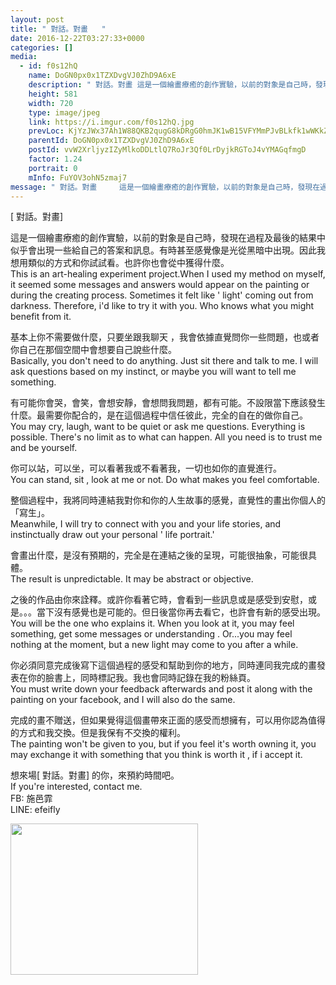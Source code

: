 ```yaml
---
layout: post
title: " 對話。對畫   " 
date: 2016-12-22T03:27:33+0000 
categories: [] 
media:
  - id: f0s12hQ
    name: DoGN0px0x1TZXDvgVJ0ZhD9A6xE
    description: " 對話。對畫 這是一個繪畫療癒的創作實驗，以前的對象是自己時，發現在過程及最後的結果中似乎會出現一些給自己的答案和訊息。有時甚至感覺像是光從黑暗中出現。因此我想用類似的方式和你試試看。也許你也會從中獲得什麼。This is an art-healing experiment project.When I used my method on myself, it seemed some messages and answers would appear on the painting or during the creating process. Sometimes it felt like ' light' coming out from darkness. Therefore, i'd like to try it with you. Who knows what you might benefit from it.基本上你不需要做什麼，只要坐跟我聊天 ，我會依據直覺問你一些問題，也或者你自己在那個空間中會想要自己說些什麼。Basically, you don't need to do anything. Just sit there and talk to me. I will ask questions based on my instinct, or maybe you will want to tell me something.有可能你會哭，會笑，會想安靜，會想問我問題，都有可能。不設限當下應該發生什麼。最需要你配合的，是在這個過程中信任彼此，完全的自在的做你自己。You may cry, laugh, want to be quiet or ask me questions. Everything is possible. There's no limit as to what can happen. All you need is to trust me and be yourself.你可以站，可以坐，可以看著我或不看著我，一切也如你的直覺進行。You can stand, sit , look at me or not. Do what makes you feel comfortable.整個過程中，我將同時連結我對你和你的人生故事的感覺，直覺性的畫出你個人的「寫生」。Meanwhile, I will try to connect with you and your life stories, and instinctually draw out your personal ' life portrait.'會畫出什麼，是沒有預期的，完全是在連結之後的呈現，可能很抽象，可能很具體。The result is unpredictable. It may be abstract or objective.之後的作品由你來詮釋。或許你看著它時，會看到一些訊息或是感受到安慰，或是。。。當下沒有感覺也是可能的。但日後當你再去看它，也許會有新的感受出現。You will be the one who explains it. When you look at it, you may feel something, get some messages or understanding . Or...you may feel nothing at the moment, but a new light may come to you after a while.你必須同意完成後寫下這個過程的感受和幫助到你的地方，同時連同我完成的畫發表在你的臉書上，同時標記我。我也會同時記錄在我的粉絲頁。 You must write down your feedback afterwards and post it along with the painting on your facebook, and I will also do the same.完成的畫不贈送，但如果覺得這個畫帶來正面的感受而想擁有，可以用你認為值得的方式和我交換。但是我保有不交換的權利。  The painting won't be given to you, but if you feel it's worth owning it, you may exchange it with something that you think is worth it , if i accept it.想來場 對話。對畫 的你，來預約時間吧。If you're interested, contact me. FB; 施邑霏LINE; efeifly"   
    height: 581
    width: 720
    type: image/jpeg
    link: https://i.imgur.com/f0s12hQ.jpg
    prevLoc: KjYzJWx37Ah1W88QKB2qugG8kDRgG0hmJK1wB15VFYMmPJvBLkfk1wWKkZkOIBG14wRQ09IvVJKgMyXRFJlZoqVMAXsKY7xnV7NVfEqBElnJENfgylG8QD3QCyk10Al8lkh48VXpmPD1hYQYZ5Oon2c7zQVXqMpJhRO0rRL1K3FOyy7Nkz4XtXl5K33YRoIL7Azy1vxmirBjZXxYDlUR5ow6kkLZUrZmnvx7zQi7zXE5N4RZhPZG6NE62ACA7NR6OONYC7z
    parentId: DoGN0px0x1TZXDvgVJ0ZhD9A6xE
    postId: vvW2XrljyzIZyMlkoDDLtlQ7RoJr3Qf0LrDyjkRGToJ4vYMAGqfmgD
    factor: 1.24
    portrait: 0
    mInfo: FuYOV3ohN5zmaj7
message: " 對話。對畫     這是一個繪畫療癒的創作實驗，以前的對象是自己時，發現在過程及最後的結果中似乎會出現一些給自己的答案和訊息。有時甚至感覺像是光從黑暗中出現。因此我想用類似的方式和你試試看。也許你也會從中獲得什麼。  This is an art-healing experiment project.When I used my method on myself, it seemed some messages and answers would appear on the painting or during the creating process. Sometimes it felt like ' light' coming out from darkness. Therefore, i'd like to try it with you. Who knows what you might benefit from it.    基本上你不需要做什麼，只要坐跟我聊天 ，我會依據直覺問你一些問題，也或者你自己在那個空間中會想要自己說些什麼。  Basically, you don't need to do anything. Just sit there and talk to me. I will ask questions based on my instinct, or maybe you will want to tell me something.    有可能你會哭，會笑，會想安靜，會想問我問題，都有可能。不設限當下應該發生什麼。最需要你配合的，是在這個過程中信任彼此，完全的自在的做你自己。  You may cry, laugh, want to be quiet or ask me questions. Everything is possible. There's no limit as to what can happen. All you need is to trust me and be yourself.    你可以站，可以坐，可以看著我或不看著我，一切也如你的直覺進行。  You can stand, sit , look at me or not. Do what makes you feel comfortable.    整個過程中，我將同時連結我對你和你的人生故事的感覺，直覺性的畫出你個人的「寫生」。  Meanwhile, I will try to connect with you and your life stories, and instinctually draw out your personal ' life portrait.'    會畫出什麼，是沒有預期的，完全是在連結之後的呈現，可能很抽象，可能很具體。  The result is unpredictable. It may be abstract or objective.    之後的作品由你來詮釋。或許你看著它時，會看到一些訊息或是感受到安慰，或是。。。當下沒有感覺也是可能的。但日後當你再去看它，也許會有新的感受出現。  You will be the one who explains it. When you look at it, you may feel something, get some messages or understanding . Or...you may feel nothing at the moment, but a new light may come to you after a while.    你必須同意完成後寫下這個過程的感受和幫助到你的地方，同時連同我完成的畫發表在你的臉書上，同時標記我。我也會同時記錄在我的粉絲頁。   You must write down your feedback afterwards and post it along with the painting on your facebook, and I will also do the same.    完成的畫不贈送，但如果覺得這個畫帶來正面的感受而想擁有，可以用你認為值得的方式和我交換。但是我保有不交換的權利。    The painting won't be given to you, but if you feel it's worth owning it, you may exchange it with something that you think is worth it , if i accept it.    想來場 對話。對畫 的你，來預約時間吧。  If you're interested, contact me.   FB; 施邑霏  LINE; efeifly"
---
```


[ 對話。對畫]   
  
這是一個繪畫療癒的創作實驗，以前的對象是自己時，發現在過程及最後的結果中似乎會出現一些給自己的答案和訊息。有時甚至感覺像是光從黑暗中出現。因此我想用類似的方式和你試試看。也許你也會從中獲得什麼。  
This is an art-healing experiment project.When I used my method on myself, it seemed some messages and answers would appear on the painting or during the creating process. Sometimes it felt like ' light' coming out from darkness. Therefore, i'd like to try it with you. Who knows what you might benefit from it.  
  
基本上你不需要做什麼，只要坐跟我聊天 ，我會依據直覺問你一些問題，也或者你自己在那個空間中會想要自己說些什麼。  
Basically, you don't need to do anything. Just sit there and talk to me. I will ask questions based on my instinct, or maybe you will want to tell me something.  
  
有可能你會哭，會笑，會想安靜，會想問我問題，都有可能。不設限當下應該發生什麼。最需要你配合的，是在這個過程中信任彼此，完全的自在的做你自己。  
You may cry, laugh, want to be quiet or ask me questions. Everything is possible. There's no limit as to what can happen. All you need is to trust me and be yourself.  
  
你可以站，可以坐，可以看著我或不看著我，一切也如你的直覺進行。  
You can stand, sit , look at me or not. Do what makes you feel comfortable.  
  
整個過程中，我將同時連結我對你和你的人生故事的感覺，直覺性的畫出你個人的「寫生」。  
Meanwhile, I will try to connect with you and your life stories, and instinctually draw out your personal ' life portrait.'  
  
會畫出什麼，是沒有預期的，完全是在連結之後的呈現，可能很抽象，可能很具體。  
The result is unpredictable. It may be abstract or objective.  
  
之後的作品由你來詮釋。或許你看著它時，會看到一些訊息或是感受到安慰，或是。。。當下沒有感覺也是可能的。但日後當你再去看它，也許會有新的感受出現。  
You will be the one who explains it. When you look at it, you may feel something, get some messages or understanding . Or...you may feel nothing at the moment, but a new light may come to you after a while.  
  
你必須同意完成後寫下這個過程的感受和幫助到你的地方，同時連同我完成的畫發表在你的臉書上，同時標記我。我也會同時記錄在我的粉絲頁。   
You must write down your feedback afterwards and post it along with the painting on your facebook, and I will also do the same.  
  
完成的畫不贈送，但如果覺得這個畫帶來正面的感受而想擁有，可以用你認為值得的方式和我交換。但是我保有不交換的權利。    
The painting won't be given to you, but if you feel it's worth owning it, you may exchange it with something that you think is worth it , if i accept it.  
  
想來場[ 對話。對畫] 的你，來預約時間吧。  
If you're interested, contact me.   
FB: 施邑霏  
LINE: efeifly


[//]: #media:  
<a href="https://i.imgur.com/f0s12hQ.jpg"><img src="https://i.imgur.com/f0s12hQ.jpg" height="242" width="300" /></a> 
 
